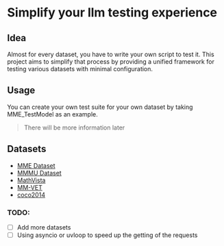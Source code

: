 # Simplify your llm testing experience

## Idea

Almost for every dataset, you have to write your own script to test it. This project aims to simplify that process by providing a unified framework for testing various datasets with minimal configuration.

## Usage

You can create your own test suite for your own dataset by taking MME_TestModel as an example. 

> There will be more information later

## Datasets

- [MME Dataset](https://github.com/BradyFU/Awesome-Multimodal-Large-Language-Models)
- [MMMU Dataset](https://github.com/MMMU-Benchmark/MMMU)
- [MathVista](https://github.com/lupantech/MathVista/blob/main/README.md#-evaluations-on-mathvista)
- [MM-VET](https://github.com/yuweihao/MM-Vet/tree/main)
- [coco2014](https://hf-mirror.com/datasets/triciahu/coco2014val/tree/main)


### TODO:
- [ ] Add more datasets
- [ ] Using asyncio or uvloop to speed up the getting of the requests